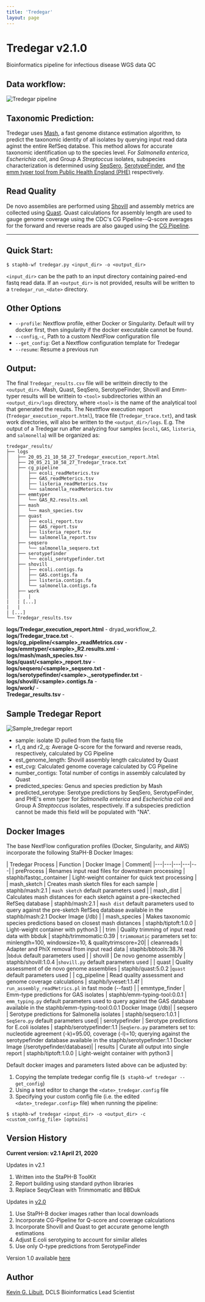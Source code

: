 ```yaml
---
title: 'Tredegar'
layout: page
---
```


# Tredegar v2.1.0
Bioinformatics pipeline for infectious disease WGS data QC

## Data workflow:
![Tredegar pipeline](/staphb_toolkit/assets/workflows/tredegar/Tredegar_v2.1.png)

## Taxonomic Prediction:
Tredegar uses [Mash](http://genomebiology.biomedcentral.com/articles/10.1186/s13059-016-0997-x), a fast genome distance estimation algorithm, to predict the taxonomic identity of all isolates by querying input read data aginst the entire RefSeq databse. This method allows for accurate taxonomic identification up to the species level.
For *Salmonella enterica*, *Escherichia coli*, and Group A *Streptoccus* isolates, subspecies characterization is determined using [SeqSero](http://jcm.asm.org/content/early/2015/03/05/JCM.00323-15), [SerotypeFinder](http://jcm.asm.org/content/53/8/2410.full.pdf+html), and [the emm typer tool from Public Health England (PHE)](https://github.com/phe-bioinformatics/emm-typing-tool) respectively.

## Read Quality
De novo assemblies are performed using [Shovill](https://github.com/tseemann/shovill) and assembly metrics are collected using [Quast](https://github.com/ablab/quast). Quast calculations for assembly length are used to gauge genome coverage using the CDC's CG Pipeline--Q-score averages for the forward and reverse reads are also gauged using the [CG Pipeline](https://github.com/lskatz/CG-Pipeline).

---

## Quick Start:

````
$ staphb-wf tredegar.py <input_dir> -o <output_dir>
````

`<input_dir>` can be the path to an input directory containing paired-end fastq read data.
If an `<output_dir>` is not provided, results will be written to a `tredegar_run_<date>` directory.


## Other Options
- `--profile`: Nextflow profile, either Docker or Singularity. Default will try docker first, then singularity if the docker executable cannot be found.
- `--config`,`-c`, Path to a custom NextFlow configuration file
- `--get_config`: Get a Nextflow configuration template for Tredegar
- `--resume`: Resume a previous run

## Output:
The final `Tredegar_results.csv` file will be writtein directly to the `<output_dir>`. Mash, Quast, SeqSero, SerotypeFinder, Shovill and Emm-typer results will be writtein to `<tool>` subdirectories within an `<output_dir>/logs` directory, where `<tool>` is the name of the analytical tool that generated the results. The Nexttflow execution report (`Tredegar_execution_report.html`), trace file (`Tredegar_trace.txt`), and task work directories, will also be written to the  `<output_dir>/logs`. E.g. The output of a Tredegar run after analyzing four samples (`ecoli`, `GAS`, `listeria`, and `salmonella`) will be organized as:

`````
tredegar_results/
├── logs
│   ├── 20_05_21_10_58_27_Tredegar_execution_report.html
│   ├── 20_05_21_10_58_27_Tredegar_trace.txt
│   ├── cg_pipeline
│   │   ├── ecoli_readMeterics.tsv
│   │   ├── GAS_readMeterics.tsv
│   │   ├── listeria_readMeterics.tsv
│   │   └── salmonella_readMeterics.tsv
│   ├── emmtyper
│   │   └── GAS_R2.results.xml
│   ├── mash
│   │   └── mash_species.tsv
│   ├── quast
│   │   ├── ecoli_report.tsv
│   │   ├── GAS_report.tsv
│   │   ├── listeria_report.tsv
│   │   └── salmonella_report.tsv
│   ├── seqsero
│   │   └── salmonella_seqsero.txt
│   ├── serotypefinder
│   │   └── ecoli_serotypefinder.txt
│   ├── shovill
│   │   ├── ecoli.contigs.fa
│   │   ├── GAS.contigs.fa
│   │   ├── listeria.contigs.fa
│   │   └── salmonella.contigs.fa
│   ├── work
│   │   |
|   | [...]
|   |
| [...]
└── Tredegar_results.tsv
`````

**logs/Tredegar_execution_report.html** - dryad_workflow_2.<br />
**logs/Tredegar_trace.txt** -. <br />
**logs/cg_pipeline/\<sample\>_readMetrics.csv** - <br />
**logs/emmtyper/\<sample\>_R2.results.xml** - <br />
**logs/mash/mash_species.tsv** - <br />
**logs/quast/\<sample\>_report.tsv** - <br />
**logs/seqsero/\<sample\>_seqsero.txt** - <br />
**logs/serotypefinder/\<sample\>._serotypefinder.txt** - <br />
**logs/shovill/\<sample\>.contigs.fa** - <br />
**logs/work/** - <br />
**Tredegar_results.tsv** -



## Sample Tredegar Report
![Sample_tredegar report](/staphb_toolkit/assets/workflows/tredegar/tred2_sample_out.png)
- sample: isolate ID pulled from the fastq file
- r1_q and r2_q: Average Q-score for the forward and reverse reads, respectively, calculated by CG Pipeline
- est_genome_length: Shovill assembly length calculated by Quast
- est_cvg: Calculated genome coverage calculated by CG Pipeline
- number_contigs: Total number of contigs in assembly calculated by Quast
- predicted_species: Genus and species prediction by Mash
- predicted_serotype: Serotype predictions by SeqSero, SerotypeFinder, and PHE's emm typer for *Salmonella enterica* and *Escherichia coli* and Group A *Streptoccus* isolates, respectively. If a subspecies prediction cannot be made this field will be populated with "NA".  


## Docker Images
The base NextFlow configuration profiles (Docker, Singularity, and AWS) incorporate the following StaPH-B Docker Images:

| Tredegar Process   | Function  | Docker Image  | Comment|
|---|---|---|---|---|
| preProcess  | Renames input read files for downstream processing | staphb/fastqc_container  | Light-weight container for quick text processing  |
| mash_sketch  | Creates mash sketch files for each sample  | staphb/mash:2.1  | `mash sketch` default parameters used |
| mash_dist  | Calculates mash distances for each sketch against a pre-skecteched RefSeq database  | staphb/mash:2.1  | `mash dist` default parameters used to query against the pre-sketch RefSeq database available in the staphb/mash:2.1 Docker Image (/db) |
| mash_species  | Makes taxonomic species predictions based on closest mash distances | staphb/tiptoft:1.0.0  | Light-weight container with python3  |
| trim  | Quality trimming of input read data with bbduk  | staphb/trimmomatic:0.39  | `trimmomatic` parameters set to: minlength=100, windowsize=10, & qualitytrimscore=20|
| cleanreads  | Adapter and PhiX removal from input read data  | staphb/bbtools:38.76  |`bbduk` default parameters used |
| shovill | De novo genome assembly  | staphb/shovill:1.0.4  |`shovill.py` default parameters used |
| quast  | Quality assessment of de novo genome assemblies  | staphb/quast:5.0.2  |`quast` default parameters used |
| cg_pipeline  | Read quality assessment and genome coverage calculations  | staphb/lyveset:1.1.4f  | `run_assembly_readMetrics.pl` in fast mode (--fast)  |
| emmtype_finder  | Emm-type predictions for GAS isolates  | staphb/emm-typing-tool:0.0.1  | `emm_typing.py` default parameters used to query against the GAS database available in the staphb/emm-typing-tool:0.0.1 Docker Image (/db)|
| seqsero  | Serotype predictions for Salmonella isolates  | staphb/seqsero:1.0.1  | `SeqSero.py` default parameters used|
| serotypefinder  | Serotype predictions for E.coli isolates  | staphb/serotypefinder:1.1  |`SeqSero.py` parameters set to: nucleotide agreement (-k)=95.00, coverage (-l)=10; querying against the serotypefinder database available in the staphb/serotypefinder:1.1 Docker Image (/serotypefinder/database)|
| results | Curate all output into single report   |  staphb/tiptoft:1.0.0  | Light-weight container with python3  |

Default docker images and parameters listed above can be adjusted by:
1. Copying the template tredegar config file (`$ staphb-wf tredegar --get_config`)
2. Using a text editor to change the `<date>_tredegar.config` file
3. Specifying your custom config file (i.e. the edited `<date>_tredegar.config>` file) when running the pipeline:<br />

```
$ staphb-wf tredegar <input_dir> -o <output_dir> -c <custom_config_file> [optoins]
```

## Version History

<b>Current version: v2.1 April 21, 2020</b>

Updates in v2.1
1. Written into the StaPH-B ToolKit
2. Report building using standard python libraries
3. Replace SeqyClean with Trimmomatic and BBDuk

Updates in [v2.0](https://github.com/kevinlibuit/Tredegar)
1. Use StaPH-B docker images rather than local downloads
2. Incorporate CG-Pipeline for Q-score and coverage calculations
3. Incorporate Shovill and Quast to get accurate genome length estimations
4. Adjust E.coli serotyping to account for similar alleles
5. Use only O-type predictions from SerotypeFinder

Version 1.0 available [here](https://github.com/kevinlibuit/Tredegar/releases)

## Author
[Kevin G. Libuit](https://github.com/kevinlibuit), DCLS Bioinformatics Lead Scientist
